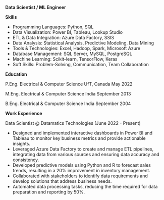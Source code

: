 **Data Scientist / ML Engineer**

**Skills**

* Programming Languages: Python, SQL
* Data Visualization: Power BI, Tableau, Lookup Studio
* ETL & Data Integration: Azure Data Factory, SSIS
* Data Analysis: Statistical Analysis, Predictive Modeling, Data Mining
* Tools & Technologies: Excel, Hadoop, Spark, Microsoft Azure
* Database Management: SQL Server, MySQL, PostgreSQL
* Machine Learning: Scikit-learn, TensorFlow, Keras
* Soft Skills: Problem-Solving, Communication, Team Collaboration

**Education**

P.Eng. Electrical & Computer Science UfT, Canada  May 2022

M.Eng. Electrical & Computer Science India  September 2013

B.Eng. Electrical & Computer Science India  September 2004

**Work Experience**

Data Scientist @ Datamatics Technologies (June 2022 - Present)

* Designed and implemented interactive dashboards in Power BI and Tableau to monitor key business metrics and provide actionable insights.
* Leveraged Azure Data Factory to create and manage ETL pipelines, integrating data from various sources and ensuring data accuracy and consistency.
* Developed predictive models using Python and R to forecast sales trends, resulting in a 20% improvement in inventory management.
* Collaborated with stakeholders to identify data requirements and develop solutions that address business needs.
* Automated data processing tasks, reducing the time required for data preparation and reporting by 50%.







